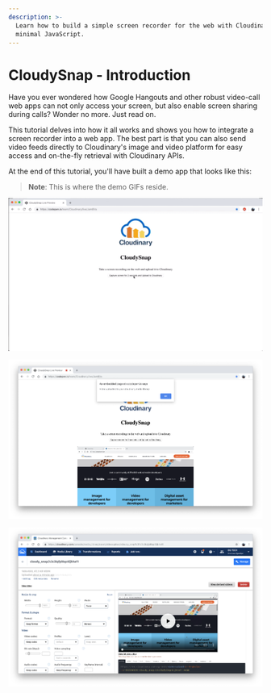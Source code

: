 ```yaml
---
description: >-
  Learn how to build a simple screen recorder for the web with Cloudinary and
  minimal JavaScript.
---
```


# CloudySnap - Introduction

Have you ever wondered how Google Hangouts and other robust video-call web apps can not only access your screen, but also enable screen sharing during calls? Wonder no more. Just read on.

This tutorial delves into how it all works and shows you how to integrate a screen recorder into a web app. The best part is that you can also send video feeds directly to Cloudinary's image and video platform for easy access and on-the-fly retrieval with Cloudinary APIs.

At the end of this tutorial, you'll have built a demo app that looks like this:

> **Note**: This is where the demo GIFs reside.

![Demo App \(1\)](.gitbook/assets/ezgif.com-video-to-gif-2.gif)

![Demo App \(2\)](.gitbook/assets/screenshot-2018-11-15-at-5.37.21-am.png)

![Demo App \(3\)](.gitbook/assets/screenshot-2018-11-15-at-5.38.09-am.png)
